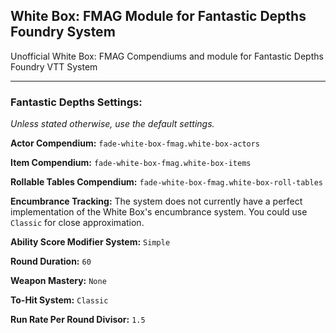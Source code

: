 ## White Box: FMAG Module for Fantastic Depths Foundry System
Unofficial White Box: FMAG Compendiums and module for Fantastic Depths Foundry VTT System

---

### Fantastic Depths Settings:
*Unless stated otherwise, use the default settings.*

**Actor Compendium:** ```fade-white-box-fmag.white-box-actors```

**Item Compendium:** ```fade-white-box-fmag.white-box-items```

**Rollable Tables Compendium:** ```fade-white-box-fmag.white-box-roll-tables```

**Encumbrance Tracking:** The system does not currently have a perfect implementation of the White Box's encumbrance system. You could use ```Classic``` for close approximation.

**Ability Score Modifier System:** ```Simple```

**Round Duration:** ```60```

**Weapon Mastery:** ```None```

**To-Hit System:** ```Classic```

**Run Rate Per Round Divisor:** ```1.5```
